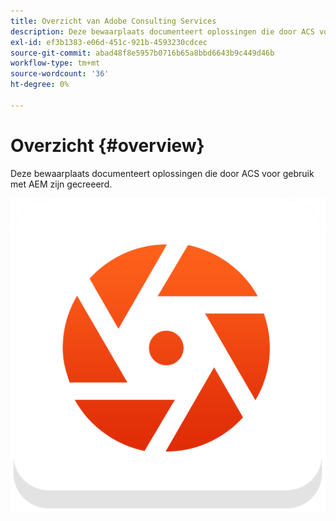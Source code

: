 ```yaml
---
title: Overzicht van Adobe Consulting Services
description: Deze bewaarplaats documenteert oplossingen die door ACS voor gebruik met AEM zijn gecreeerd.
exl-id: ef3b1383-e06d-451c-921b-4593230cdcec
source-git-commit: abad48f8e5957b0716b65a8bbd6643b9c449d46b
workflow-type: tm+mt
source-wordcount: '36'
ht-degree: 0%

---
```


# Overzicht {#overview}

Deze bewaarplaats documenteert oplossingen die door ACS voor gebruik met AEM zijn gecreeerd.

![ het embleem van ACS-Bevelen ](assets/acs-commons.png)


